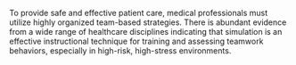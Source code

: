 To provide safe and effective patient care, medical professionals must utilize highly organized team-based strategies. There is abundant evidence from a wide range of healthcare disciplines indicating that simulation is an effective instructional technique for training and assessing teamwork behaviors, especially in high-risk, high-stress environments.